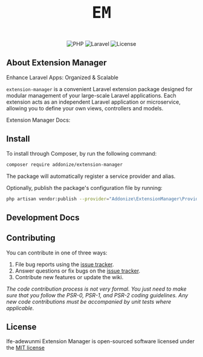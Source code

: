 <p align="center" style="font-size: 50px"><code><b>EM</b></code></p>

<p align="center">
<img src="https://img.shields.io/badge/PHP-%5E8.0-blueviolet" alt="PHP">
<img src="https://img.shields.io/badge/Laravel-9.x%7C10.x-orange" alt="Laravel">
<img src="https://img.shields.io/badge/License-Apache--2.0-green" alt="License">
</p>

## About Extension Manager

Enhance Laravel Apps: Organized & Scalable

`extension-manager` is a convenient Laravel extension package designed for modular management of your large-scale Laravel applications. Each extension acts as an independent Laravel application or microservice, allowing you to define your own views, controllers and models.

Extension Manager Docs:

## Install

To install through Composer, by run the following command:

```bash
composer require addonize/extension-manager
```

The package will automatically register a service provider and alias.

Optionally, publish the package's configuration file by running:

```bash
php artisan vendor:publish --provider="Addonize\ExtensionManager\Providers\PluginServiceProvider"
```

## Development Docs

## Contributing

You can contribute in one of three ways:

1. File bug reports using the [issue tracker](https://github.com/addonize/extension-manager/issues).
2. Answer questions or fix bugs on the [issue tracker](https://github.com/addonize/extension-manager/issues).
3. Contribute new features or update the wiki.

*The code contribution process is not very formal. You just need to make sure that you follow the PSR-0, PSR-1, and PSR-2 coding guidelines. Any new code contributions must be accompanied by unit tests where applicable.*

## License

Ife-adewunmi Extension Manager is open-sourced software licensed under the [MIT license](https://github.com/addonize/extension-manager/blob/main/LICENSE)
